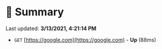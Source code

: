 # 📖 Summary
Last updated: **3/13/2021, 4:21:14 PM**

- `GET` [https://google.com](https://google.com) - **Up** (88ms)
